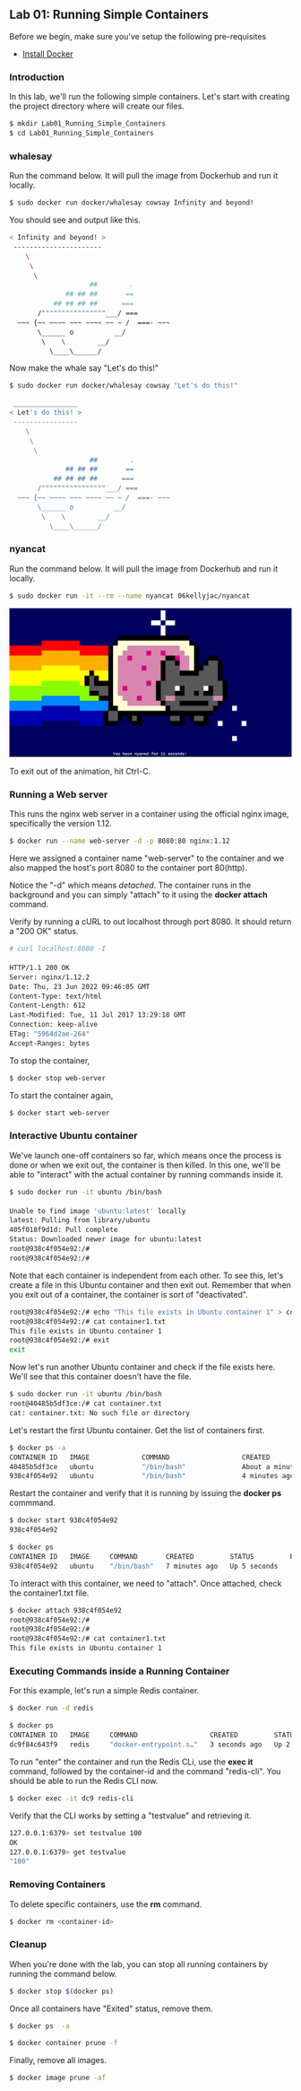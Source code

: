 ## Lab 01: Running Simple Containers
 

Before we begin, make sure you've setup the following pre-requisites

  - [Install Docker](../pages/01-Pre-requisites/labs-docker-pre-requisites/README.md)


### Introduction

In this lab, we'll run the following simple containers. Let's start with creating the project directory where will create our files.

```bash
$ mkdir Lab01_Running_Simple_Containers 
$ cd Lab01_Running_Simple_Containers 
```

### whalesay

Run the command below. It will pull the image from Dockerhub and run it locally.

```bash
$ sudo docker run docker/whalesay cowsay Infinity and beyond!
```

You should see and output like this.

```bash
< Infinity and beyond! >
 ----------------------
    \
     \
      \
                    ##        .
              ## ## ##       ==
           ## ## ## ##      ===
       /""""""""""""""""___/ ===
  ~~~ {~~ ~~~~ ~~~ ~~~~ ~~ ~ /  ===- ~~~
       \______ o          __/
        \    \        __/
          \____\______/
```

Now make the whale say "Let's do this!"

```bash
$ sudo docker run docker/whalesay cowsay "Let's do this!"
```
```bash
 ________________
< Let's do this! >
 ----------------
    \
     \
      \
                    ##        .
              ## ## ##       ==
           ## ## ## ##      ===
       /""""""""""""""""___/ ===
  ~~~ {~~ ~~~~ ~~~ ~~~~ ~~ ~ /  ===- ~~~
       \______ o          __/
        \    \        __/
          \____\______/ 
```


### nyancat 

Run the command below. It will pull the image from Dockerhub and run it locally.
```bash
$ sudo docker run -it --rm --name nyancat 06kellyjac/nyancat
```

<p align=center>
<img src="../Images/0619nyancat.png">
</p>

To exit out of the animation, hit Ctrl-C.

### Running a Web server

This runs the nginx web server in a container using the official nginx image, specifically the version 1.12.

```bash
$ docker run --name web-server -d -p 8080:80 nginx:1.12 
```

Here we assigned a container name "web-server" to the container and we also mapped the host's port 8080 to the container port 80(http).

Notice the "-d" which means *detached*. The container runs in the background and you can simply "attach" to it using the **docker attach <container-id></container-id>** command.

Verify by running a cURL to out localhost through port 8080. It should return a "200 OK" status.

```bash
# curl localhost:8080 -I

HTTP/1.1 200 OK
Server: nginx/1.12.2
Date: Thu, 23 Jun 2022 09:46:05 GMT
Content-Type: text/html
Content-Length: 612
Last-Modified: Tue, 11 Jul 2017 13:29:18 GMT
Connection: keep-alive
ETag: "5964d2ae-264"
Accept-Ranges: bytes 
```

To stop the container,

```bash
$ docker stop web-server 
```

To start the container again,

```bash
$ docker start web-server 
```

### Interactive Ubuntu container

We've launch one-off containers so far, which means once the process is done or when we exit out, the container is then killed. In this one, we'll be able to "interact" with the actual container by running commands inside it.

```bash
$ sudo docker run -it ubuntu /bin/bash

Unable to find image 'ubuntu:latest' locally
latest: Pulling from library/ubuntu
405f018f9d1d: Pull complete
Status: Downloaded newer image for ubuntu:latest
root@938c4f054e92:/#
root@938c4f054e92:/#
```

Note that each container is independent from each other. To see this, let's create a file in this Ubuntu container and then exit out. Remember that when you exit out of a container, the container is sort of "deactivated".

```bash
root@938c4f054e92:/# echo "This file exists in Ubuntu container 1" > container1.txt 
root@938c4f054e92:/# cat container1.txt
This file exists in Ubuntu container 1
root@938c4f054e92:/# exit
exit
```

Now let's run another Ubuntu container and check if the file exists here. We'll see that this container doesn't have the file.

```bash
$ sudo docker run -it ubuntu /bin/bash
root@40485b5df3ce:/# cat container.txt
cat: container.txt: No such file or directory 
```

Let's restart the first Ubuntu container. Get the list of containers first. 

```bash
$ docker ps -a
CONTAINER ID   IMAGE             COMMAND                  CREATED              STATUS                         PORTS     NAMES
40485b5df3ce   ubuntu            "/bin/bash"              About a minute ago   Exited (1) 4 seconds ago                 modest_galois
938c4f054e92   ubuntu            "/bin/bash"              4 minutes ago        Exited (0) 3 minutes ago                 nostalgic_dhawan
```

Restart the container and verify that it is running by issuing the **docker ps** commmand.

```bash
$ docker start 938c4f054e92
938c4f054e92 
```
```bash
$ docker ps
CONTAINER ID   IMAGE     COMMAND       CREATED         STATUS         PORTS     NAMES
938c4f054e92   ubuntu    "/bin/bash"   7 minutes ago   Up 5 seconds             nostalgic_dhawan 
```

To interact with this container, we need to "attach". Once attached, check the container1.txt file.

```bash
$ docker attach 938c4f054e92
root@938c4f054e92:/# 
root@938c4f054e92:/# 
root@938c4f054e92:/# cat container1.txt
This file exists in Ubuntu container 1
```

### Executing Commands inside a Running Container

For this example, let's run a simple Redis container.

```bash
$ docker run -d redis 
```
```bash
$ docker ps
CONTAINER ID   IMAGE     COMMAND                  CREATED         STATUS         PORTS      NAMES
dc9f84c643f9   redis     "docker-entrypoint.s…"   3 seconds ago   Up 2 seconds   6379/tcp   sweet_brown 
```

To run "enter" the container and run the Redis CLi, use the **exec it** command, followed by the container-id and the command "redis-cli". You should be able to run the Redis CLI now.

```bash
$ docker exec -it dc9 redis-cli 
```

Verify that the CLI works by setting a "testvalue" and retrieving it.

```bash
127.0.0.1:6379> set testvalue 100
OK
127.0.0.1:6379> get testvalue
"100" 
```

### Removing Containers

To delete specific containers, use the **rm** command.

```bash
$ docker rm <container-id>
```

### Cleanup 

When you're done with the lab, you can stop all running containers by running the command below.

```bash
$ docker stop $(docker ps) 
```

Once all containers have "Exited" status, remove them.

```bash
$ docker ps  -a 
```

```bash
$ docker container prune -f 
```

Finally, remove all images.

```bash
$ docker image prune -af 
```
